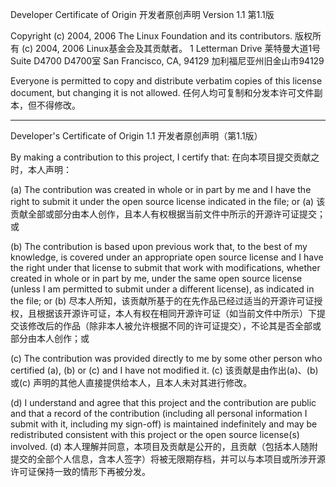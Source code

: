 Developer Certificate of Origin
开发者原创声明
Version 1.1
第1.1版

Copyright (c) 2004, 2006 The Linux Foundation and its contributors.
版权所有 (c) 2004, 2006 Linux基金会及其贡献者。
1 Letterman Drive
莱特曼大道1号
Suite D4700
D4700室
San Francisco, CA, 94129
加利福尼亚州旧金山市94129

Everyone is permitted to copy and distribute verbatim copies of this license document, but changing it is not allowed.
任何人均可复制和分发本许可文件副本，但不得修改。
****************************************************************************************************************************

Developer's Certificate of Origin 1.1
开发者原创声明（第1.1版）

By making a contribution to this project, I certify that:
在向本项目提交贡献之时，本人声明：

(a) The contribution was created in whole or in part by me and I have the right to submit it under the open source license indicated in the file; or
(a) 该贡献全部或部分由本人创作，且本人有权根据当前文件中所示的开源许可证提交；或

(b) The contribution is based upon previous work that, to the best of my knowledge, is covered under an appropriate open source license and I have the right under that license to submit that work with modifications, whether created in whole or in part by me, under the same open source license (unless I am permitted to submit under a different license), as indicated in the file; or
(b) 尽本人所知，该贡献所基于的在先作品已经过适当的开源许可证授权，且根据该开源许可证，本人有权在相同开源许可证（如当前文件中所示）下提交该修改后的作品（除非本人被允许根据不同的许可证提交），不论其是否全部或部分由本人创作；或

(c) The contribution was provided directly to me by some other person who certified (a), (b) or (c) and I have not modified it.
(c) 该贡献是由作出(a)、(b) 或(c) 声明的其他人直接提供给本人，且本人未对其进行修改。

(d) I understand and agree that this project and the contribution are public and that a record of the contribution (including all personal information I submit with it, including my sign-off) is maintained indefinitely and may be redistributed consistent with this project or the open source license(s) involved.
(d) 本人理解并同意，本项目及贡献是公开的，且贡献（包括本人随附提交的全部个人信息，含本人签字）将被无限期存档，并可以与本项目或所涉开源许可证保持一致的情形下再被分发。
